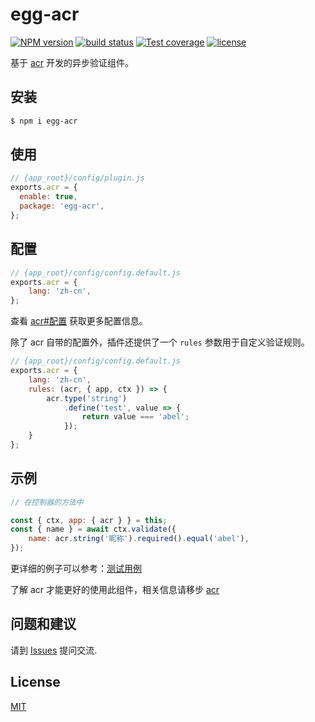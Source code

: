 # egg-acr

[![NPM version][npm-image]][npm-url]
[![build status][travis-image]][travis-url]
[![Test coverage][codecov-image]][codecov-url]
[![license](https://img.shields.io/github/license/seekcx/acr.svg?style=flat-square)](LICENSE)

[npm-image]: https://img.shields.io/npm/v/egg-acr.svg?style=flat-square
[npm-url]: https://npmjs.org/package/egg-acr
[travis-image]: https://img.shields.io/travis/seekcx/egg-acr.svg?style=flat-square
[travis-url]: https://travis-ci.org/seekcx/egg-acr
[codecov-image]: https://img.shields.io/codecov/c/github/seekcx/egg-acr.svg?style=flat-square
[codecov-url]: https://codecov.io/github/seekcx/egg-acr?branch=master

基于 [acr](https://github.com/seekcx/acr) 开发的异步验证组件。

## 安装

```bash
$ npm i egg-acr
```

## 使用

```js
// {app_root}/config/plugin.js
exports.acr = {
  enable: true,
  package: 'egg-acr',
};
```

## 配置

```js
// {app_root}/config/config.default.js
exports.acr = {
    lang: 'zh-cn',
};
```

查看 [acr#配置](https://github.com/seekcx/acr#%E9%85%8D%E7%BD%AE) 获取更多配置信息。

除了 acr 自带的配置外，插件还提供了一个 `rules` 参数用于自定义验证规则。

```js
// {app_root}/config/config.default.js
exports.acr = {
    lang: 'zh-cn',
    rules: (acr, { app, ctx }) => {
        acr.type('string')
            .define('test', value => {
                return value === 'abel';
            });
    }
};
```

## 示例

```js
// 在控制器的方法中

const { ctx, app: { acr } } = this;
const { name } = await ctx.validate({
    name: acr.string('昵称').required().equal('abel'),
});

```

更详细的例子可以参考：[测试用例](test/fixtures/apps/acr-test/app/controller/home.js)

了解 acr 才能更好的使用此组件，相关信息请移步 [acr](https://github.com/seekcx/acr#%E9%85%8D%E7%BD%AE)

## 问题和建议

请到 [Issues](https://github.com/seekcx/egg-acr/issues) 提问交流.

## License

[MIT](LICENSE)
